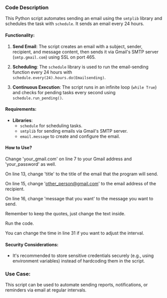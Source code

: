 ### Code Description

This Python script automates sending an email using the `smtplib` library and schedules the task with `schedule`. It sends an email every 24 hours.

#### Functionality:
1. **Send Email**: 
   The script creates an email with a subject, sender, recipient, and message content, then sends it via Gmail's SMTP server (`smtp.gmail.com`) using SSL on port 465.

2. **Scheduling**:
   The `schedule` library is used to run the email-sending function every 24 hours with `schedule.every(24).hours.do(Emailsending)`.

3. **Continuous Execution**:
   The script runs in an infinite loop (`while True`) and checks for pending tasks every second using `schedule.run_pending()`.

#### Requirements:
- **Libraries**: 
  - `schedule` for scheduling tasks.
  - `smtplib` for sending emails via Gmail's SMTP server.
  - `email.message` to create and configure the email.

#### How to Use?
Change 'your_gmail.com' on line 7 to your Gmail address and 'your_password' as well.

On line 13, change 'title' to the title of the email that the program will send.

On line 15, change 'other_person@gmail.com' to the email address of the recipient.

On line 16, change 'message that you want' to the message you want to send.

Remember to keep the quotes, just change the text inside.

Run the code.

You can change the time in line 31 if you want to adjust the interval.

#### Security Considerations:
- It's recommended to store sensitive credentials securely (e.g., using environment variables) instead of hardcoding them in the script.

### Use Case:
This script can be used to automate sending reports, notifications, or reminders via email at regular intervals.
